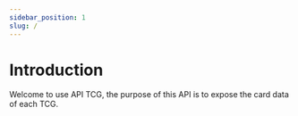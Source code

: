 ```yaml
---
sidebar_position: 1
slug: /
---
```


# Introduction

Welcome to use API TCG, the purpose of this API is to expose the card data of each TCG.

